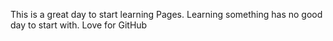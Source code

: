 This is a great day to start learning Pages. Learning something has no good day to start with. Love for GitHub

